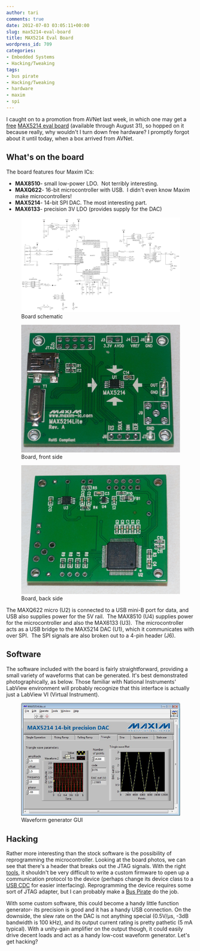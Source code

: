 ```yaml
---
author: tari
comments: true
date: 2012-07-03 03:05:11+00:00
slug: max5214-eval-board
title: MAX5214 Eval Board
wordpress_id: 709
categories:
- Embedded Systems
- Hacking/Tweaking
tags:
- bus pirate
- Hacking/Tweaking
- hardware
- maxim
- spi
---
```


I caught on to a promotion from AVNet last week, in which one may get a
[free](http://www.em.avnet.com//en-us/design/featuredpromotions/Pages/Maxim-MAX5214LITE-Evaluation-Kit-and-Signal-Generator-Offer.aspx?intcmp=aehomepage_whatsnew_maximjuly)
[MAX5214 eval
board](http://www.maximintegrated.com/en/products/analog/data-converters/digital-to-analog-converters/MAX5214DACLITE.html)
(available through August 31), so hopped on it because really, why wouldn't I
turn down free hardware? I promptly forgot about it until today, when a box
arrived from AVNet.

## What's on the board

The board features four Maxim ICs:

  * **MAX8510**- small low-power LDO.  Not terribly interesting.
  * **MAXQ622**- 16-bit microcontroller with USB.  I didn't even know Maxim make microcontrollers!
  * **MAX5214**- 14-bit SPI DAC. The most interesting part.
  * **MAX6133**- precision 3V LDO (provides supply for the DAC)

<div>
    <figure>
        <img src="/images/2012/473912_3308372040576_1355710238_o.jpg" />
        <figcaption>Board schematic</figcaption>
    </figure>
    <figure>
        <img src="/images/2012/DSC_3109.jpg" />
        <figcaption>Board, front side</figcaption>
    </figure>
    <figure>
        <img src="/images/2012/DSC_3108.jpg" />
        <figcaption>Board, back side</figcaption>
    </figure>
</div>

The MAXQ622 micro (U2) is connected to a USB mini-B port for data, and USB also
supplies power for the 5V rail.  The MAX8510 (U4) supplies power for the
microcontroller and also the MAX6133 (U3).  The microcontroller acts as a USB
bridge to the MAX5214 DAC (U1), which it communicates with over SPI.  The SPI
signals are also broken out to a 4-pin header (J6).

## Software

The software included with the board is fairly straightforward, providing a
small variety of waveforms that can be generated. It's best demonstrated
photographically, as below. Those familiar with National Instruments' LabView
environment will probably recognize that this interface is actually just a
LabView VI (Virtual Instrument).

<figure>
    <img src="/images/2012/575412_3308374280632_1108603260_n.jpg" />
    <figcaption>Waveform generator GUI</figcaption>
</figure>

## Hacking

Rather more interesting than the stock software is the possibility of
reprogramming the microcontroller. Looking at the board photos, we can see that
there's a header that breaks out the JTAG signals. With the right
[tools](http://www.maximintegrated.com/en/products/microcontrollers/development_tools.cfm/view/low-power),
it shouldn't be very difficult to write a custom firmware to open up a
communication protocol to the device (perhaps change its device class to a [USB
CDC](https://en.wikipedia.org/wiki/USB_communications_device_class) for easier
interfacing). Reprogramming the device requires some sort of JTAG adapter, but I
can probably make a [Bus Pirate](http://dangerousprototypes.com/docs/Bus_Pirate) do the job.

With some custom software, this could become a handy little function generator-
its precision is good and it has a handy USB connection. On the downside, the
slew rate on the DAC is not anything special (0.5V/µs, -3dB bandwidth is 100
kHz), and its output current rating is pretty pathetic (5 mA typical). With a
unity-gain amplifier on the output though, it could easily drive decent loads
and act as a handy low-cost waveform generator. Let's get hacking?
